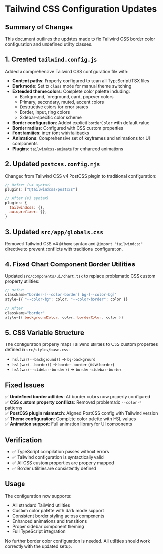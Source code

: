 # Tailwind CSS Configuration Updates

## Summary of Changes

This document outlines the updates made to fix Tailwind CSS border color configuration and undefined utility classes.

## 1. Created `tailwind.config.js`

Added a comprehensive Tailwind CSS configuration file with:

- **Content paths**: Properly configured to scan all TypeScript/TSX files
- **Dark mode**: Set to `class` mode for manual theme switching
- **Extended theme colors**: Complete color palette including:
  - Background, foreground, card, popover colors
  - Primary, secondary, muted, accent colors  
  - Destructive colors for error states
  - Border, input, ring colors
  - Sidebar-specific color scheme
- **Border configuration**: Added explicit `borderColor` with default value
- **Border radius**: Configured with CSS custom properties
- **Font families**: Inter font with fallbacks
- **Animations**: Comprehensive set of keyframes and animations for UI components
- **Plugins**: `tailwindcss-animate` for enhanced animations

## 2. Updated `postcss.config.mjs`

Changed from Tailwind CSS v4 PostCSS plugin to traditional configuration:

```javascript
// Before (v4 syntax)
plugins: ["@tailwindcss/postcss"]

// After (v3 syntax)
plugins: {
  tailwindcss: {},
  autoprefixer: {},
}
```

## 3. Updated `src/app/globals.css`

Removed Tailwind CSS v4 `@theme` syntax and `@import "tailwindcss"` directive to prevent conflicts with traditional configuration.

## 4. Fixed Chart Component Border Utilities

Updated `src/components/ui/chart.tsx` to replace problematic CSS custom property utilities:

```javascript
// Before
className="border-[--color-border] bg-[--color-bg]"
style={{ "--color-bg": color, "--color-border": color }}

// After
className="border"
style={{ backgroundColor: color, borderColor: color }}
```

## 5. CSS Variable Structure

The configuration properly maps Tailwind utilities to CSS custom properties defined in `src/styles/base.css`:

- `hsl(var(--background))` → `bg-background`
- `hsl(var(--border))` → `border-border` (now `border`)
- `hsl(var(--sidebar-border))` → `border-sidebar-border`

## Fixed Issues

✅ **Undefined border utilities**: All border colors now properly configured  
✅ **CSS custom property conflicts**: Removed problematic `--color-*` patterns  
✅ **PostCSS plugin mismatch**: Aligned PostCSS config with Tailwind version  
✅ **Theme configuration**: Complete color palette with HSL values  
✅ **Animation support**: Full animation library for UI components  

## Verification

- ✅ TypeScript compilation passes without errors
- ✅ Tailwind configuration is syntactically valid
- ✅ All CSS custom properties are properly mapped
- ✅ Border utilities are consistently defined

## Usage

The configuration now supports:

- All standard Tailwind utilities
- Custom color palette with dark mode support
- Consistent border styling across components  
- Enhanced animations and transitions
- Proper sidebar component theming
- Full TypeScript integration

No further border color configuration is needed. All utilities should work correctly with the updated setup.